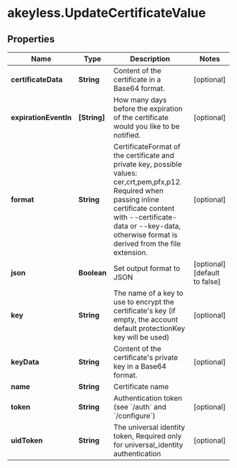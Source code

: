 # akeyless.UpdateCertificateValue

## Properties

Name | Type | Description | Notes
------------ | ------------- | ------------- | -------------
**certificateData** | **String** | Content of the certificate in a Base64 format. | [optional] 
**expirationEventIn** | **[String]** | How many days before the expiration of the certificate would you like to be notified. | [optional] 
**format** | **String** | CertificateFormat of the certificate and private key, possible values: cer,crt,pem,pfx,p12. Required when passing inline certificate content with --certificate-data or --key-data, otherwise format is derived from the file extension. | [optional] 
**json** | **Boolean** | Set output format to JSON | [optional] [default to false]
**key** | **String** | The name of a key to use to encrypt the certificate&#39;s key (if empty, the account default protectionKey key will be used) | [optional] 
**keyData** | **String** | Content of the certificate&#39;s private key in a Base64 format. | [optional] 
**name** | **String** | Certificate name | 
**token** | **String** | Authentication token (see &#x60;/auth&#x60; and &#x60;/configure&#x60;) | [optional] 
**uidToken** | **String** | The universal identity token, Required only for universal_identity authentication | [optional] 


